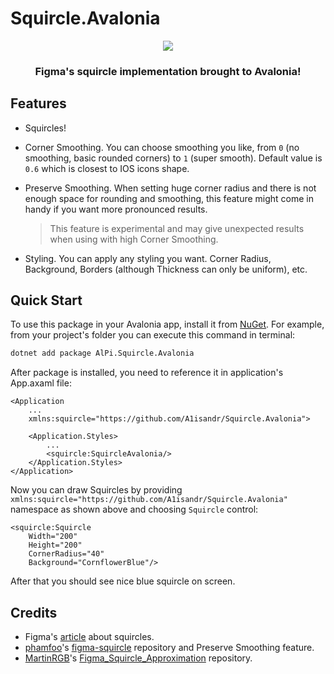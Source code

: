 # Squircle.Avalonia

<div align="center">
  <img src="https://github.com/user-attachments/assets/27ac857f-afbf-449b-a2af-7a6588fb5380">

  <h3>Figma's squircle implementation brought to Avalonia!</h3>
</div>

## Features

- Squircles!
- Corner Smoothing. You can choose smoothing you like, from `0` (no smoothing, basic rounded corners) to `1` (super smooth). Default value is `0.6` which is closest to IOS icons shape.
- Preserve Smoothing. When setting huge corner radius and there is not enough space for rounding and smoothing, this feature might come in handy if you want more pronounced results.
  
  > This feature is experimental and may give unexpected results when using with high Corner Smoothing.
- Styling. You can apply any styling you want. Corner Radius, Background, Borders (although Thickness can only be uniform), etc.

## Quick Start

To use this package in your Avalonia app, install it from [NuGet](https://www.nuget.org/packages/AlPi.Squircle.Avalonia/). For example, from your project's folder you can execute this command in terminal:
``` bash
dotnet add package AlPi.Squircle.Avalonia
```
After package is installed, you need to reference it in application's App.axaml file:
``` xaml
<Application
    ...
    xmlns:squircle="https://github.com/A1isandr/Squircle.Avalonia">
    
    <Application.Styles>
        ...
        <squircle:SquircleAvalonia/>
    </Application.Styles>
</Application>
```
Now you can draw Squircles by providing `xmlns:squircle="https://github.com/A1isandr/Squircle.Avalonia"` namespace as shown above and choosing `Squircle` control:
``` xaml
<squircle:Squircle
    Width="200"
    Height="200"
    CornerRadius="40"
    Background="CornflowerBlue"/>
```
After that you should see nice blue squircle on screen.

## Credits

- Figma's [article](https://figma.com/blog/desperately-seeking-squircles/) about squircles.
- [phamfoo](https://github.com/phamfoo)'s [figma-squircle](https://github.com/phamfoo/figma-squircle/) repository and Preserve Smoothing feature.
- [MartinRGB](https://github.com/MartinRGB)'s [Figma_Squircle_Approximation](https://github.com/MartinRGB/Figma_Squircles_Approximation) repository.
